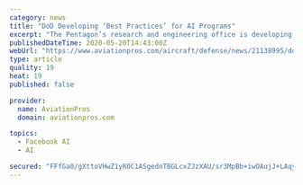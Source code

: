 ```yaml
---
category: news
title: "DoD Developing ‘Best Practices’ for AI Programs"
excerpt: "The Pentagon’s research and engineering office is developing a series of technical standards and best practices for the department’s artificial intelligence efforts, according to Mark Lewis, director of research and engineering for modernization."
publishedDateTime: 2020-05-20T14:43:00Z
webUrl: "https://www.aviationpros.com/aircraft/defense/news/21138995/dod-developing-best-practices-for-ai-programs"
type: article
quality: 19
heat: 19
published: false

provider:
  name: AviationPros
  domain: aviationpros.com

topics:
  - Facebook AI
  - AI

secured: "FFfGa0/gXttoVHwZ1yR0C1ASgednTBGLcxZJzXAU/sr3MpBb+iwOAujJ+LAqyo5R+6XdHCDrt1a7HxlkX1fi9phqw2yfd7SX/es/GduktUJ8gOWsPIWk3X8iTeaiNjpraOEA6PdRDt+X/+4cCX2cxW0ctBLfW4iaNI0M3X69ICiR6vbvYqOorPhK8STQpYvQL9QvKn/QFR3DB9Cm+oydigeCochQVCmVMch+mTOKcvhYCYlfG06MmN5/M9sPDpu2nYSsWJQxJLfHAoIth76+gwRwgZMELA+a0SZd8i1TRssnDj2J8mBD7lMwChOU9p9r;XWNhYiDJrQLnj6y9Xi1B4Q=="
---
```


